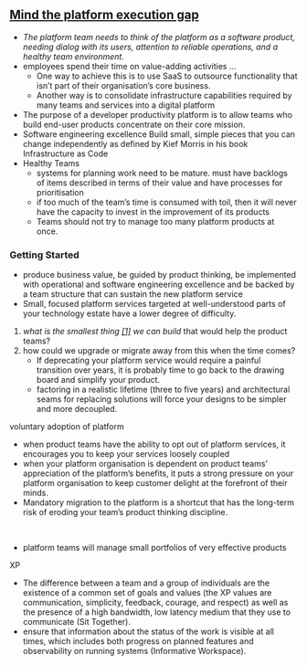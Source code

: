 

## [Mind the platform execution gap](https://martinfowler.com/articles/platform-prerequisites.html)  
* _The platform team needs to think of the platform as a software product, needing dialog with its users, attention to reliable operations, and a healthy team environment._
* employees spend their time on value-adding activities ...  
  * One way to achieve this is to use SaaS to outsource functionality that isn’t part of their organisation’s core business.  
  * Another way is to consolidate infrastructure capabilities required by many teams and services into a digital platform  
* The purpose of a developer productivity platform is to allow teams who build end-user products concentrate on their core mission.
* Software engineering excellence
  Build small, simple pieces that you can change independently
  as defined by Kief Morris in his book Infrastructure as Code
* Healthy Teams
  * systems for planning work need to be mature.
     must have backlogs of items described in terms of their value and have processes for prioritisation
   * if too much of the team’s time is consumed with toil, then it will never have the capacity to invest in the improvement of its products
   * Teams should not try to manage too many platform products at once.

### Getting Started
* produce business value, be guided by product thinking, be implemented with operational and software engineering excellence and be backed by a team structure that can sustain the new platform service
* Small, focused platform services targeted at well-understood parts of your technology estate have a lower degree of difficulty.
&nbsp;
1. _what is the smallest thing  [[1]](https://martinfowler.com/articles/platform-prerequisites.html#footnote-tvp)  we can build_ that would help the product teams?
2. how could we upgrade or migrate away from this when the time comes?
   * If deprecating your platform service would require a painful transition over years, it is probably time to go back to the drawing board and simplify your product. 
   * factoring in a realistic lifetime (three to five years) and architectural seams for replacing solutions will force your designs to be simpler and more decoupled.

voluntary adoption of platform

* when product teams have the ability to opt out of platform services, it encourages you to keep your services loosely coupled
* when your platform organisation is dependent on product teams’ appreciation of the platform’s benefits, it puts a strong pressure on your platform organisation to keep customer delight at the forefront of their minds.
* Mandatory migration to the platform is a shortcut that has the long-term risk of eroding your team’s product thinking discipline.

&nbsp;
* platform teams will manage small portfolios of very effective products

XP
* The difference between a team and a group of individuals are the existence of a common set of goals and values (the XP values are communication, simplicity, feedback, courage, and respect) as well as the presence of a high bandwidth, low latency medium that they use to communicate (Sit Together).
* ensure that information about the status of the work is visible at all times, which includes both progress on planned features and observability on running systems (Informative Workspace).
<!--stackedit_data:
eyJoaXN0b3J5IjpbLTQ5NTc5Mzk2MSwtMTEyNDAwOTE3MiwtMT
g1NDAwMTM2N119
-->